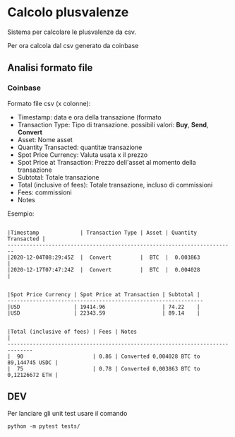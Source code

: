 # Calcolo plusvalenze

Sistema per calcolare le plusvalenze da csv.

Per ora calcola dal csv generato da coinbase

## Analisi formato file

### Coinbase

Formato file csv (x colonne):
 - Timestamp: data e ora della transazione (formato 
 - Transaction Type: Tipo di transazione. possibili valori: **Buy**, **Send**, **Convert**
 - Asset: Nome asset
 - Quantity Transacted: quantitæ transazione
 - Spot Price Currency: Valuta usata x il prezzo
 - Spot Price at Transaction: Prezzo dell'asset al momento della transazione
 - Subtotal: Totale transazione
 - Total (inclusive of fees): Totale transazione, incluso di commissioni
 - Fees: commissioni
 - Notes


Esempio: 
```

|Timestamp             | Transaction Type | Asset | Quantity Transacted | 
------------------------------------------------------------------------
|2020-12-04T08:29:45Z  |  Convert	      |  BTC  |  0.003863	        |       	    
|2020-12-17T07:47:24Z  |  Convert	      |  BTC  |  0.004028	        |


|Spot Price Currency | Spot Price at Transaction | Subtotal | 
--------------------------------------------------------------
|USD                 | 19414.96	                 | 74.22    |
|USD                 | 22343.59	                 | 89.14    |


|Total (inclusive of fees) | Fees | Notes                                    |
------------------------------------------------------------------------------
|  90                      | 0.86 | Converted 0,004028 BTC to 89,144745 USDC |
|  75                      | 0.78 | Converted 0,003863 BTC to 0,12126672 ETH |
```


## DEV

Per lanciare gli unit test usare il comando 

```
python -m pytest tests/
```